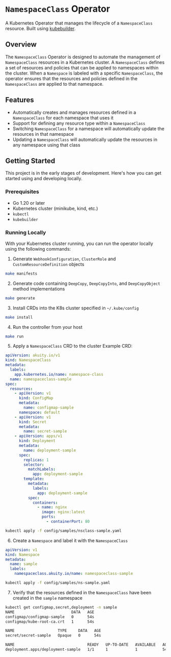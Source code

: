 # `NamespaceClass` Operator
A Kubernetes Operator that manages the lifecycle of a `NamespaceClass` resource. Built using [kubebuilder](https://book.kubebuilder.io/).

## Overview
The `NamespaceClass` Operator is designed to automate the management of `NamespaceClass` resources in a Kubernetes
cluster. A `NamespaceClass` defines a set of resources and policies that can be applied to namespaces within the cluster.
When a `Namespace` is labeled with a specific `NamespaceClass`, the operator ensures that the resources and policies
defined in the `NamespaceClass` are applied to that namespace.

## Features
* Automatically creates and manages resources defined in a `NamespaceClass` for each namespace that uses it
* Support for defining any resource type within a `NamespaceClass`
* Switching `NamespaceClass` for a namespace will automatically update the resources in that namespace
* Updating a `NamespaceClass` will automatically update the resources in any namespace using that class

## Getting Started
This project is in the early stages of development. Here's how you can get started using and developing locally.

### Prerequisites
- Go 1.20 or later
- Kubernetes cluster (minikube, kind, etc.)
- `kubectl`
- `kubebuilder`

### Running Locally
With your Kubernetes cluster running, you can run the operator locally using the following commands:

1. Generate `WebhookConfiguration`, `ClusterRole` and `CustomResourceDefinition` objects
```bash
make manifests
```

2. Generate code containing `DeepCopy`, `DeepCopyInto`, and `DeepCopyObject` method implementations
```bash
make generate
```

3. Install CRDs into the K8s cluster specified in `~/.kube/config`
```bash
make install
```

4. Run the controller from your host
```bash
make run
```

5. Apply a `NamespaceClass` CRD to the cluster
Example CRD:
```yaml
apiVersion: akuity.io/v1
kind: NamespaceClass
metadata:
  labels:
    app.kubernetes.io/name: namespace-class
  name: namespaceclass-sample
spec:
  resources:
    - apiVersion: v1
      kind: ConfigMap
      metadata:
        name: configmap-sample
      namespace: default
    - apiVersion: v1
      kind: Secret
      metadata:
        name: secret-sample
    - apiVersion: apps/v1
      kind: Deployment
      metadata:
        name: deployment-sample
      spec:
        replicas: 1
        selector:
          matchLabels:
            app: deployment-sample
        template:
          metadata:
            labels:
              app: deployment-sample
          spec:
            containers:
              - name: nginx
                image: nginx:latest
                ports:
                  - containerPort: 80
```

```bash
kubectl apply -f config/samples/nsclass-sample.yaml
```

6. Create a `Namespace` and label it with the `NamespaceClass`
```yaml
apiVersion: v1
kind: Namespace
metadata:
  name: sample
  labels:
    namespaceclass.akuity.io/name: namespaceclass-sample
```

```bash
kubectl apply -f config/samples/ns-sample.yaml
```

7. Verify that the resources defined in the `NamespaceClass` have been created in the `sample` namespace
```bash
kubectl get configmap,secret,deployment -n sample
NAME                         DATA   AGE
configmap/configmap-sample   0      54s
configmap/kube-root-ca.crt   1      54s

NAME                   TYPE     DATA   AGE
secret/secret-sample   Opaque   0      54s

NAME                                READY   UP-TO-DATE   AVAILABLE   AGE
deployment.apps/deployment-sample   1/1     1            1           54s
```
